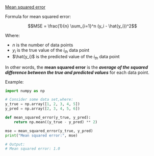 [Mean squared error](https://www.youtube.com/live/40xGMygHMDU?si=3FoO-kLXNyFvX2US&t=4337)

Formula for mean squared error:
```math
MSE = \frac{1}{n} \sum_{i=1}^n (y_i - \hat{y_i})^2
```
Where:

- $n$ is the number of data points
- $y_i$ is the true value of the $i_{th}$  data point
- $\hat{y_i}$ is the predicted value of the $i_{th}$ data point

In other words, the **mean squared error** is the ***average of the squared difference between the true and predicted values*** for each data point.

Example:

```python
import numpy as np

# Consider some data set,where:
y_true = np.array([1, 2, 3, 4, 5])
y_pred = np.array([2, 3, 4, 5, 6])

def mean_squared_error(y_true, y_pred):
    return np.mean((y_true - y_pred) ** 2)

mse = mean_squared_error(y_true, y_pred)
print("Mean squared error:", mse)

# Output:
# Mean squared error: 1.0
```
